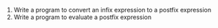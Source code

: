 1. Write a program to convert an infix expression to a postfix expression
2. Write a program to evaluate a postfix expression